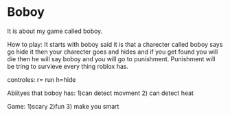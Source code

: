 # Boboy
 It is about my game called boboy. 
 
 How to play: It starts with boboy said it is that a charecter called boboy says go hide it then your charecter goes and hides and if you get found you will die then he will say boboy and you will go to punishment.
 Punishment will be tring to survieve every thing roblox has.
 
 controles: r= run h=hide

Abiityes that boboy has:
1)can detect movment
2) can detect heat

Game: 
1)scary 
2)fun 
3) make you smart


